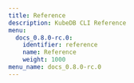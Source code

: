 ```yaml
---
title: Reference
description: KubeDB CLI Reference
menu:
  docs_0.8.0-rc.0:
    identifier: reference
    name: Reference
    weight: 1000
menu_name: docs_0.8.0-rc.0
---
```


